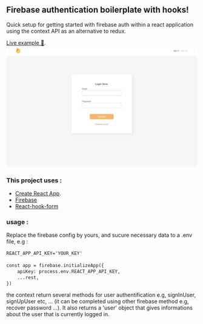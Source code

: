 ## Firebase authentication boilerplate with hooks!

Quick setup for getting started with firebase auth within a react application using the context API as an alternative to redux.

[Live example 👀](https://pensive-villani-57d695.netlify.com/#/signup).
![Thumbnail](preview.png)

### This project uses :

-   [Create React App](https://github.com/facebook/create-react-app).
-   [Firebase](https://firebase.google.com)
-   [React-hook-form](https://github.com/react-hook-form/react-hook-form)

### usage :

Replace the firebase config by yours, and sucure necessary data to a .env file, e.g :

```
REACT_APP_API_KEY='YOUR_KEY'

const app = firebase.initializeApp({
    apiKey: process.env.REACT_APP_API_KEY,
    ...rest,
})
```

the context return several methods for user authentification e.g, signInUser, signUpUser etc, ... (it can be completed using other firebase method e.g, recover password ...).
It also returns a 'user' object that gives informations about the user that is currently logged in.
